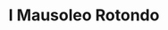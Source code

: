 ---
title: I Mausoleo Rotondo

mediaPath: /videos/mr_18_jhl-1080p.mp4
mediaPosition:  [296003.2116087451,4634028.404700467,129.8215907952377]
mediaRotation:  [0.189317771527056,-0.7548728139313343,-0.609090546482942,0.15275641510761365]
mediaScale: 1
cameraFOV: 38

cameraPosition:  [296001.5511207703,4634031.50693848,129.06073667167192]
cameraTarget:  [296005.19123275334,4634024.706230534,130.72867661133486]

animationEntry: 2000
---